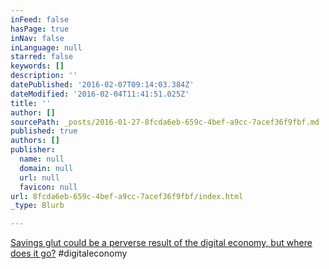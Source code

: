 ```yaml
---
inFeed: false
hasPage: true
inNav: false
inLanguage: null
starred: false
keywords: []
description: ''
datePublished: '2016-02-07T09:14:03.384Z'
dateModified: '2016-02-04T11:41:51.025Z'
title: ''
author: []
sourcePath: _posts/2016-01-27-8fcda6eb-659c-4bef-a9cc-7acef36f9fbf.md
published: true
authors: []
publisher:
  name: null
  domain: null
  url: null
  favicon: null
url: 8fcda6eb-659c-4bef-a9cc-7acef36f9fbf/index.html
_type: Blurb

---
```

[Savings glut could be a perverse result of the digital economy, but where does it go?][0] \#digitaleconomy

[0]: http://www.ft.com/intl/cms/s/2/ef24be04-be8d-11e5-9fdb-87b8d15baec2.html#axzz3xdKNVGhm